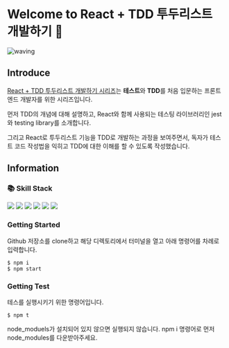 <h1>Welcome to React + TDD 투두리스트 개발하기 👋</h1>

![waving](https://capsule-render.vercel.app/api?type=waving&height=200&text=React+TDD&fontAlign=80&fontAlignY=40&color=gradient)

<h2>Introduce</h2>

[React + TDD 투두리스트 개발하기 시리즈](https://velog.io/@seo__namu/TDD-%EC%86%8C%EA%B0%9C)는 **테스트**와 **TDD**를 처음 입문하는 프론트엔드 개발자를 위한 시리즈입니다.

먼저 TDD의 개념에 대해 설명하고, React와 함께 사용되는 테스팅 라이브러리인 jest와 testing library를 소개합니다.

그리고 React로 투두리스트 기능을 TDD로 개발하는 과정을 보여주면서, 독자가 테스트 코드 작성법을 익히고 TDD에 대한 이해를 할 수 있도록 작성했습니다.

<h2>Information</h2>

<h3>📚 Skill Stack</h3>

<img src="https://img.shields.io/badge/HTML5-E34F26?style=flat-square&logo=html5&logoColor=white" style="display:inline"/>
<img src="https://img.shields.io/badge/CSS3-1572B6?style=flat-square&logo=css3&logoColor=white" style="display:inline"/>
<img src="https://img.shields.io/badge/React-61DAFB?style=flat-square&logo=react&logoColor=white" style="display:inline"/>
<img src="https://img.shields.io/badge/JavaScript-F0DB4F?style=flat-square&logo=javascript&logoColor=white" style="display:inline"/>
<img src="https://img.shields.io/badge/Jest-C21325?style=flat-square&logo=jest&logoColor=white" style="display:inline"/>
<img src="https://img.shields.io/badge/Testing Library-E33332?style=flat-square&logo=testinglibrary&logoColor=white" style="display:inline"/>

<h3>Getting Started</h3>

Github 저장소를 clone하고 해당 디렉토리에서 터미널을 열고 아래 명령어를 차례로 입력합니다.

```
$ npm i
$ npm start
```

<h3>Getting Test</h3>

테스를 실행시키기 위한 명령어입니다. 

```
$ npm t
```

node_moduels가 설치되어 있지 않으면 실행되지 않습니다. npm i 명령어로 먼저 node_modules를 다운받아주세요.
